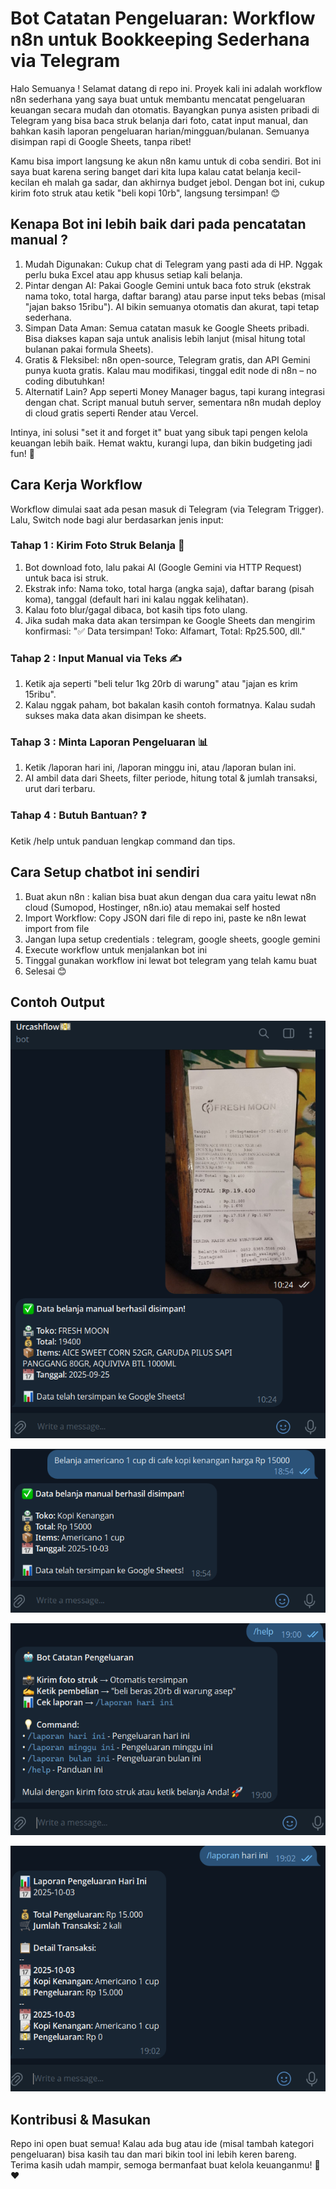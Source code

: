 # Bot Catatan Pengeluaran: Workflow n8n untuk Bookkeeping Sederhana via Telegram
Halo Semuanya ! Selamat datang di repo ini. Proyek kali ini adalah workflow n8n sederhana yang saya buat untuk membantu mencatat pengeluaran keuangan secara mudah dan otomatis. Bayangkan punya asisten pribadi di Telegram yang bisa baca struk belanja dari foto, catat input manual, dan bahkan kasih laporan pengeluaran harian/mingguan/bulanan. Semuanya disimpan rapi di Google Sheets, tanpa ribet!

Kamu bisa import langsung ke akun n8n kamu untuk di coba sendiri. Bot ini saya buat karena sering banget dari kita lupa kalau catat belanja kecil-kecilan eh malah ga sadar, dan akhirnya budget jebol. Dengan bot ini, cukup kirim foto struk atau ketik "beli kopi 10rb", langsung tersimpan! 😊

## Kenapa Bot ini lebih baik dari pada pencatatan manual ?

1. Mudah Digunakan: Cukup chat di Telegram yang pasti ada di HP. Nggak perlu buka Excel atau app khusus setiap kali belanja.
2. Pintar dengan AI: Pakai Google Gemini untuk baca foto struk (ekstrak nama toko, total harga, daftar barang) atau parse input teks bebas (misal "jajan bakso 15ribu"). AI bikin semuanya otomatis dan akurat, tapi tetap sederhana.
3. Simpan Data Aman: Semua catatan masuk ke Google Sheets pribadi. Bisa diakses kapan saja untuk analisis lebih lanjut (misal hitung total bulanan pakai formula Sheets).
4. Gratis & Fleksibel: n8n open-source, Telegram gratis, dan API Gemini punya kuota gratis. Kalau mau modifikasi, tinggal edit node di n8n – no coding dibutuhkan!
5. Alternatif Lain? App seperti Money Manager bagus, tapi kurang integrasi dengan chat. Script manual butuh server, sementara n8n mudah deploy di cloud gratis seperti Render atau Vercel.

Intinya, ini solusi "set it and forget it" buat yang sibuk tapi pengen kelola keuangan lebih baik. Hemat waktu, kurangi lupa, dan bikin budgeting jadi fun! 🚀

## Cara Kerja Workflow
Workflow dimulai saat ada pesan masuk di Telegram (via Telegram Trigger). Lalu, Switch node bagi alur berdasarkan jenis input:

### Tahap 1 : Kirim Foto Struk Belanja 📸

  1. Bot download foto, lalu pakai AI (Google Gemini via HTTP Request) untuk baca isi struk.
  2. Ekstrak info: Nama toko, total harga (angka saja), daftar barang (pisah koma), tanggal (default hari ini kalau nggak kelihatan).
  3. Kalau foto blur/gagal dibaca, bot kasih tips foto ulang.
  4. Jika sudah maka data akan tersimpan ke Google Sheets dan mengirim konfirmasi: "✅ Data tersimpan! Toko: Alfamart, Total: Rp25.500, dll."

### Tahap 2 : Input Manual via Teks ✍️

1. Ketik aja seperti "beli telur 1kg 20rb di warung" atau "jajan es krim 15ribu".
2. Kalau nggak paham, bot bakalan kasih contoh formatnya. Kalau sudah sukses maka data akan disimpan ke sheets.

### Tahap 3 : Minta Laporan Pengeluaran 📊

1. Ketik /laporan hari ini, /laporan minggu ini, atau /laporan bulan ini.
2. AI ambil data dari Sheets, filter periode, hitung total & jumlah transaksi, urut dari terbaru.

### Tahap 4 : Butuh Bantuan? ❓

Ketik /help untuk panduan lengkap command dan tips.

## Cara Setup chatbot ini sendiri

1. Buat akun n8n : kalian bisa buat akun dengan dua cara yaitu lewat n8n cloud (Sumopod, Hostinger, n8n.io) atau memakai self hosted
2. Import Workflow: Copy JSON dari file di repo ini, paste ke n8n lewat import from file
3. Jangan lupa setup credentials : telegram, google sheets, google gemini
4. Execute workflow untuk menjalankan bot ini
5. Tinggal gunakan workflow ini lewat bot telegram yang telah kamu buat
6.  Selesai 😊

## Contoh Output

![img](https://github.com/Almar-Reza-Maulana/n8n_bookkeeping/blob/main/Screenshot%202025-10-03%20184849.png)

![img](https://github.com/Almar-Reza-Maulana/n8n_bookkeeping/blob/main/Screenshot%202025-10-03%20185456.png)

![img](https://github.com/Almar-Reza-Maulana/n8n_bookkeeping/blob/main/Screenshot%202025-10-03%20190110.png)

![img](https://github.com/Almar-Reza-Maulana/n8n_bookkeeping/blob/main/Screenshot%202025-10-03%20190336.png)

## Kontribusi & Masukan
Repo ini open buat semua! Kalau ada bug atau ide (misal tambah kategori pengeluaran) bisa kasih tau dan mari bikin tool ini lebih keren bareng. Terima kasih udah mampir,  semoga bermanfaat buat kelola keuanganmu! 💸❤️
